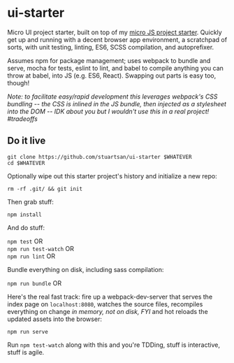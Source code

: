 # ui-starter

Micro UI project starter, built on top of my [micro JS project starter](https://github.com/stuartsan/js-starter). Quickly get up and running with a decent browser app environment, 
a scratchpad of sorts, with unit testing, linting, ES6, SCSS compilation, and 
autoprefixer.

Assumes npm for package management; uses webpack to bundle and serve, mocha
for tests, eslint to lint, and babel to compile anything you can throw at babel,
into JS (e.g. ES6, React). Swapping out parts is easy too, though!

_Note: to facilitate easy/rapid development this leverages webpack's CSS 
bundling -- the CSS is inlined in the JS bundle, then injected as a stylesheet 
into the DOM -- IDK about you but I wouldn't use this in a real project! #tradeoffs_

## Do it live

`git clone https://github.com/stuartsan/ui-starter $WHATEVER`  
`cd $WHATEVER`

Optionally wipe out this starter project's history and initialize a new repo:

`rm -rf .git/ && git init`

Then grab stuff:

`npm install`

And do stuff: 

`npm test` OR  
`npm run test-watch` OR  
`npm run lint` OR

Bundle everything on disk, including sass compilation:

`npm run bundle` OR

Here's the real fast track: fire up a webpack-dev-server that serves the index 
page on `localhost:8080`, watches the source files, recompiles everything on 
change _in memory, not on disk, FYI_ and hot reloads the updated assets into 
the browser:

`npm run serve`

Run `npm test-watch` along with this and you're TDDing, stuff is interactive,
stuff is agile.
